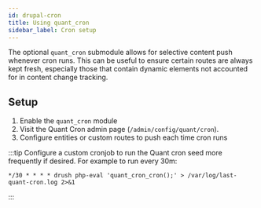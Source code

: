 ```yaml
---
id: drupal-cron
title: Using quant_cron
sidebar_label: Cron setup
---
```


The optional `quant_cron` submodule allows for selective content push whenever cron runs. This can be useful to ensure certain routes are always kept fresh, especially those that contain dynamic elements not accounted for in content change tracking.

## Setup

1. Enable the `quant_cron` module
2. Visit the Quant Cron admin page (`/admin/config/quant/cron`).
3. Configure entities or custom routes to push each time cron runs

:::tip
Configure a custom cronjob to run the Quant cron seed more frequently if desired. For example to run every 30m:
```
*/30 * * * * drush php-eval 'quant_cron_cron();' > /var/log/last-quant-cron.log 2>&1
```
:::
